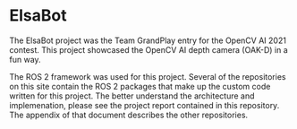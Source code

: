 # ElsaBot

The ElsaBot project was the Team GrandPlay entry for the OpenCV AI 2021 contest.  This project showcased the OpenCV AI depth camera (OAK-D) in a fun way.

The ROS 2 framework was used for this project.  Several of the repositories on this site contain the ROS 2 packages that make up the custom code written for this project.  The better understand the architecture and implemenation, please see the project report contained in this repository.  The appendix of that document describes the other repositories.

